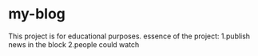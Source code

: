 # my-blog
This project is for educational purposes. essence of the project: 1.publish news in the block 2.people could watch
